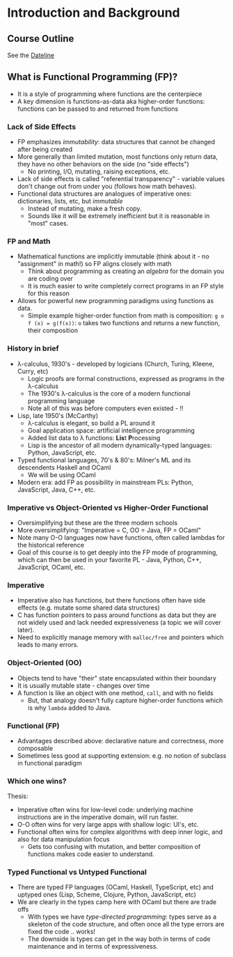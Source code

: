 # Introduction and Background

## Course Outline

See the [Dateline](../dateline.html)

## What is Functional Programming (FP)?

* It is a style of programming where functions are the centerpiece
* A key dimension is functions-as-data aka higher-order functions: functions can be passed to and returned from functions

### Lack of Side Effects
* FP emphasizes *immutability*: data structures that cannot be changed after being created
* More generally than limited mutation, most functions only return data, they have no other behaviors on the side (no "side effects") 
  - No printing, I/O, mutating, raising exceptions, etc.
* Lack of side effects is called "referential transparency" - variable values don't change out from under you (follows how math behaves).
* Functional data structures are analogues of imperative ones: dictionaries, lists, etc, but *immutable* 
  - Instead of mutating, make a fresh copy.
  - Sounds like it will be extremely inefficient but it is reasonable in "most" cases.

### FP and Math
* Mathematical functions are implicitly immutable (think about it - no "assignment" in math!) so FP aligns closely with math
  - Think about programming as creating an *algebra* for the domain you are coding over
  - It is much easier to write completely correct programs in an FP style for this reason
* Allows for powerful new programming paradigms using functions as data.
  - Simple example higher-order function from math is composition: `g o f (x) = g(f(x))`: `o` takes two functions and returns a new function, their composition

### History in brief

* &lambda;-calculus, 1930's - developed by logicians (Church, Turing, Kleene, Curry, etc)
  - Logic proofs are formal constructions, expressed as programs in the &lambda;-calculus
  - The 1930's &lambda;-calculus is the core of a modern functional programming language
  - Note all of this was before computers even existed - !!
* Lisp, late 1950's (McCarthy)
  - &lambda;-calculus is elegant, so build a PL around it
  - Goal application space: artificial intelligence programming
  - Added list data to &lambda; functions: **Lis**t **P**rocessing
  - Lisp is the ancestor of all modern dynamically-typed languages: Python, JavaScript, etc.
* Typed functional languages, 70's & 80's: Milner's ML and its descendents Haskell and OCaml
  - We will be using OCaml
* Modern era: add FP as possibility in mainstream PLs: Python, JavaScript, Java, C++, etc.

### Imperative vs Object-Oriented vs Higher-Order Functional

* Oversimplifying but these are the three modern schools
* More oversimplifying: "Imperative = C, OO = Java, FP = OCaml"
* Note many O-O languages now have functions, often called lambdas for the historical reference
* Goal of this course is to get deeply into the FP mode of programming, which can then be used in your favorite PL - Java, Python, C++, JavaScript, OCaml, etc.

### Imperative

* Imperative also has functions, but there functions often have side effects (e.g. mutate some shared data structures)
* C has function pointers to pass around functions as data but they are not widely used and lack needed expressiveness (a topic we will cover later).
* Need to explicitly manage memory with `malloc/free` and pointers which leads to many errors.

### Object-Oriented (OO)

* Objects tend to have "their" state encapsulated within their boundary
* It is usually mutable state - changes over time
* A function is like an object with one method, `call`, and with no fields
  - But, that analogy doesn't fully capture higher-order functions which is why `lambda` added to Java.

### Functional (FP)

* Advantages described above: declarative nature and correctness, more composable
* Sometimes less good at supporting extension: e.g. no notion of subclass in functional paradigm

### Which one wins?
Thesis:
* Imperative often wins for low-level code: underlying machine instructions are in the imperative domain, will run faster.
* O-O often wins for very large apps with shallow logic: UI's, etc.
* Functional often wins for complex algorithms with deep inner logic, and also for data manipulation focus
  - Gets too confusing with mutation, and better composition of functions makes code easier to understand.
 
### Typed Functional vs Untyped Functional

* There are typed FP languages (OCaml, Haskell, TypeScript, etc) and uptyped ones (Lisp, Scheme, Clojure, Python, JavaScript, etc)
* We are clearly in the types camp here with OCaml but there are trade offs
  - With types we have *type-directed programming*: types serve as a skeleton of the code structure, and often once all the type errors are fixed the code .. works!
  - The downside is types can get in the way both in terms of code maintenance and in terms of expressiveness.
